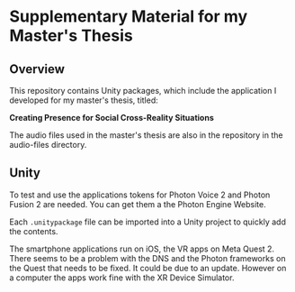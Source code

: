 
# Supplementary Material for my Master's Thesis

## Overview

This repository contains Unity packages, which include the application I developed for my master's thesis, titled:

**Creating Presence for Social Cross-Reality Situations**

The audio files used in the master's thesis are also in the repository in the audio-files directory.

## Unity

To test and use the applications tokens for Photon Voice 2 and Photon Fusion 2 are needed. You can get them a the Photon Engine Website.

Each `.unitypackage` file can be imported into a Unity project to quickly add the contents.

The smartphone applications run on iOS, the VR apps on Meta Quest 2. There seems to be a problem with the DNS and the Photon frameworks on the Quest that needs to be fixed. It could be due to an update. However on a computer the apps work fine with the XR Device Simulator.